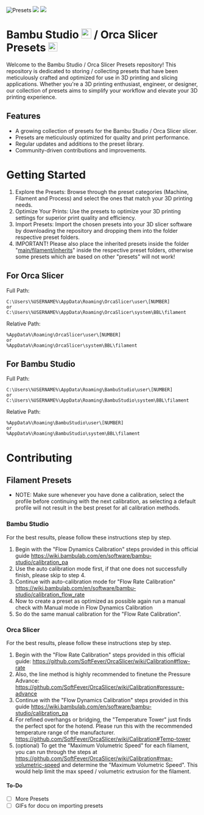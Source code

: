 ![Presets](https://img.shields.io/github/directory-file-count/DRIgnazGortngschirl/bambulab-studio-orca-slicer-presets/filament?type=file&extension=json&label=Filament%20presets%20in%20collection)
![](https://img.shields.io/github/last-commit/DRIgnazGortngschirl/bambulab-studio-orca-slicer-presets?label=Last%20preset%20added)
![](https://img.shields.io/github/contributors/DRIgnazGortngschirl/bambulab-studio-orca-slicer-presets?label=Preset%20contributors)

# Bambu Studio <img src="https://wiki.bambulab.com/admin/home/logo-large.png" width="26"> / Orca Slicer Presets <img src="https://github.com/SoftFever/OrcaSlicer/blob/main/resources/images/OrcaSlicer_192px_transparent.png" width="24">

Welcome to the Bambu Studio / Orca Slicer Presets repository! This repository is dedicated to storing / collecting presets that have been meticulously crafted and optimized for use in 3D printing and slicing applications. Whether you're a 3D printing enthusiast, engineer, or designer, our collection of presets aims to simplify your workflow and elevate your 3D printing experience.

## Features

 * A growing collection of presets for the Bambu Studio / Orca Slicer slicer.
 * Presets are meticulously optimized for quality and print performance.
 * Regular updates and additions to the preset library.
 * Community-driven contributions and improvements.

# Getting Started
 1.  Explore the Presets: Browse through the preset categories (Machine, Filament and Process) and select the ones that match your 3D printing needs.
 2. Optimize Your Prints: Use the presets to optimize your 3D printing settings for superior print quality and efficiency.
 3. Import Presets: Import the chosen presets into your 3D slicer software by downloading the repository and dropping them into the folder respective preset folders.
 4. IMPORTANT! Please also place the inherited presets inside the folder "[main/filament\/inherits](https://github.com/DRIgnazGortngschirl/bambulab-studio-orca-slicer-presets/tree/main/filament/inherits)" inside the respective preset folders, otherwise some presets which are based on other "presets" will not work!


## For Orca Slicer
Full Path: 
```
C:\Users\%USERNAME%\AppData\Roaming\OrcaSlicer\user\[NUMBER]
or
C:\Users\%USERNAME%\AppData\Roaming\OrcaSlicer\system\BBL\filament
```  
Relative Path: 
```
%AppData%\Roaming\OrcaSlicer\user\[NUMBER]
or
%AppData%\Roaming\OrcaSlicer\system\BBL\filament
```


## For Bambu Studio
Full Path: 
```
C:\Users\%USERNAME%\AppData\Roaming\BambuStudio\user\[NUMBER]
or
C:\Users\%USERNAME%\AppData\Roaming\BambuStudio\system\BBL\filament
```
Relative Path: 
```
%AppData%\Roaming\BambuStudio\user\[NUMBER]
or
%AppData%\Roaming\BambuStudio\system\BBL\filament
```

# Contributing

## Filament Presets

 * NOTE: Make sure whenever you have done a calibration, select the profile before continuing with the next calibration, as selecting a default profile will not result in the best preset for all calibration methods.

### Bambu Studio <img src="https://wiki.bambulab.com/admin/home/logo-large.png" width="17">
For the best results, please follow these instructions step by step.

 1. Begin with the "Flow Dynamics Calibration" steps provided in this official guide https://wiki.bambulab.com/en/software/bambu-studio/calibration_pa
 2. Use the auto calibration mode first, if that one does not successfully finish, please skip to step 4.
 3. Continue with auto-calibration mode for "Flow Rate Calibration" https://wiki.bambulab.com/en/software/bambu-studio/calibration_flow_rate
 4. Now to create a preset as optimized as possible again run a manual check with Manual mode in Flow Dynamics Calibration
 5. So do the same manual calibration for the "Flow Rate Calibration".


### Orca Slicer <img src="https://github.com/SoftFever/OrcaSlicer/blob/main/resources/images/OrcaSlicer_192px_transparent.png" width="15">
For the best results, please follow these instructions step by step.

1. Begin with the "Flow Rate Calibration" steps provided in this official guide: https://github.com/SoftFever/OrcaSlicer/wiki/Calibration#flow-rate
2. Also, the line method is highly recommended to finetune the Pressure Advance: https://github.com/SoftFever/OrcaSlicer/wiki/Calibration#pressure-advance 
3. Continue with the "Flow Dynamics Calibration" steps provided in this guide https://wiki.bambulab.com/en/software/bambu-studio/calibration_pa
4. For refined overhangs or bridging, the "Temperature Tower" just finds the perfect spot for the hotend. Please run this with the recommended temperature range of the manufacturer.  https://github.com/SoftFever/OrcaSlicer/wiki/Calibration#Temp-tower
5. (optional) To get the "Maximum Volumetric Speed" for each filament, you can run through the steps at https://github.com/SoftFever/OrcaSlicer/wiki/Calibration#max-volumetric-speed and determine the "Maximum Volumetric Speed". This would help limit the max speed / volumetric extrusion for the filament.

#### To-Do
- [ ] More Presets
- [ ] GIFs for docu on importing presets